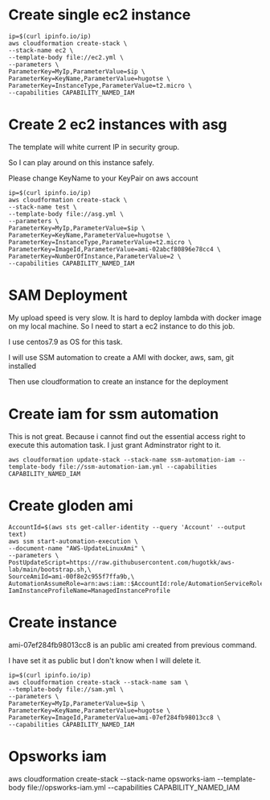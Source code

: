 # Create single ec2 instance

```
ip=$(curl ipinfo.io/ip)
aws cloudformation create-stack \
--stack-name ec2 \
--template-body file://ec2.yml \
--parameters \
ParameterKey=MyIp,ParameterValue=$ip \
ParameterKey=KeyName,ParameterValue=hugotse \
ParameterKey=InstanceType,ParameterValue=t2.micro \
--capabilities CAPABILITY_NAMED_IAM
```

# Create 2 ec2 instances with asg

The template will white current IP in security group.

So I can play around on this instance safely.

Please change KeyName to your KeyPair on aws account

```
ip=$(curl ipinfo.io/ip)
aws cloudformation create-stack \
--stack-name test \
--template-body file://asg.yml \
--parameters \
ParameterKey=MyIp,ParameterValue=$ip \
ParameterKey=KeyName,ParameterValue=hugotse \
ParameterKey=InstanceType,ParameterValue=t2.micro \
ParameterKey=ImageId,ParameterValue=ami-02abcf80896e78cc4 \
ParameterKey=NumberOfInstance,ParameterValue=2 \
--capabilities CAPABILITY_NAMED_IAM
```

# SAM Deployment

My upload speed is very slow. It is hard to deploy lambda with docker image on my local machine. So I need to start a ec2 instance to do this job.

I use centos7.9 as OS for this task.

I will use SSM automation to create a AMI with docker, aws, sam, git installed

Then use cloudformation to create an instance for the deployment

# Create iam for ssm automation

This is not great. Because i cannot find out the essential access right to execute this automation task. I just grant Adminstrator right to it.

```
aws cloudformation update-stack --stack-name ssm-automation-iam --template-body file://ssm-automation-iam.yml --capabilities CAPABILITY_NAMED_IAM
```

# Create gloden ami

```
AccountId=$(aws sts get-caller-identity --query 'Account' --output text)
aws ssm start-automation-execution \
--document-name "AWS-UpdateLinuxAmi" \
--parameters \
PostUpdateScript=https://raw.githubusercontent.com/hugotkk/aws-lab/main/bootstrap.sh,\
SourceAmiId=ami-00f8e2c955f7ffa9b,\
AutomationAssumeRole=arn:aws:iam::$AccountId:role/AutomationServiceRole,\
IamInstanceProfileName=ManagedInstanceProfile
```

# Create instance

ami-07ef284fb98013cc8 is an public ami created from previous command. 

I have set it as public but I don't know when I will delete it.

```
ip=$(curl ipinfo.io/ip)
aws cloudformation create-stack --stack-name sam \
--template-body file://sam.yml \
--parameters \
ParameterKey=MyIp,ParameterValue=$ip \
ParameterKey=KeyName,ParameterValue=hugotse \
ParameterKey=ImageId,ParameterValue=ami-07ef284fb98013cc8 \
--capabilities CAPABILITY_NAMED_IAM
```

# Opsworks iam

aws cloudformation create-stack --stack-name opsworks-iam --template-body file://opsworks-iam.yml   --capabilities  CAPABILITY_NAMED_IAM

